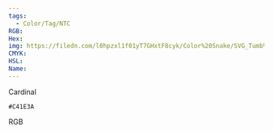 ```yaml
---
tags:
  - Color/Tag/NTC
RGB:
Hex:
img: https://filedn.com/l0hpzxl1f01yT7GHxtF8cyk/Color%20Snake/SVG_Tumb%20Mass%20No%20Name/C41E3A.svg
CMYK:
HSL:
Name:
---
```

Cardinal
```palette
#C41E3A
```
RGB
